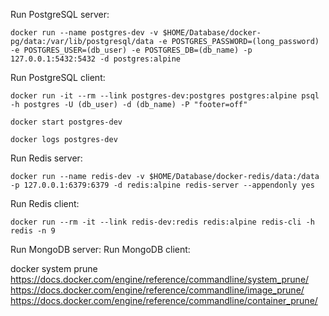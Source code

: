 Run PostgreSQL server:

    docker run --name postgres-dev -v $HOME/Database/docker-pg/data:/var/lib/postgresql/data -e POSTGRES_PASSWORD=(long_password) -e POSTGRES_USER=(db_user) -e POSTGRES_DB=(db_name) -p 127.0.0.1:5432:5432 -d postgres:alpine

Run PostgreSQL client:

    docker run -it --rm --link postgres-dev:postgres postgres:alpine psql -h postgres -U (db_user) -d (db_name) -P "footer=off"

    docker start postgres-dev

    docker logs postgres-dev

Run Redis server:

    docker run --name redis-dev -v $HOME/Database/docker-redis/data:/data -p 127.0.0.1:6379:6379 -d redis:alpine redis-server --appendonly yes

Run Redis client:

    docker run --rm -it --link redis-dev:redis redis:alpine redis-cli -h redis -n 9

Run MongoDB server:
Run MongoDB client:

docker system prune
https://docs.docker.com/engine/reference/commandline/system_prune/
https://docs.docker.com/engine/reference/commandline/image_prune/
https://docs.docker.com/engine/reference/commandline/container_prune/
